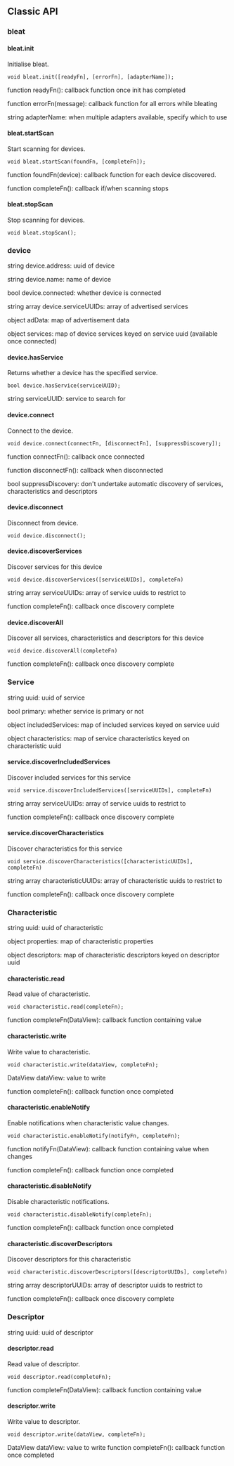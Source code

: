 ## Classic API

### bleat

#### bleat.init

Initialise bleat.

```
void bleat.init([readyFn], [errorFn], [adapterName]);
```

function readyFn(): callback function once init has completed

function errorFn(message): callback function for all errors while bleating

string adapterName: when multiple adapters available, specify which to use

#### bleat.startScan

Start scanning for devices.

```
void bleat.startScan(foundFn, [completeFn]);
```

function foundFn(device): callback function for each device discovered.

function completeFn(): callback if/when scanning stops

#### bleat.stopScan

Stop scanning for devices.

```
void bleat.stopScan();
```

### device

string device.address: uuid of device

string device.name: name of device

bool device.connected: whether device is connected

string array device.serviceUUIDs: array of advertised services

object adData: map of advertisement data

object services: map of device services keyed on service uuid (available once connected)

#### device.hasService

Returns whether a device has the specified service.

```
bool device.hasService(serviceUUID);
```

string serviceUUID: service to search for

#### device.connect

Connect to the device.

```
void device.connect(connectFn, [disconnectFn], [suppressDiscovery]);
```

function connectFn(): callback once connected

function disconnectFn(): callback when disconnected

bool suppressDiscovery: don't undertake automatic discovery of services, characteristics and descriptors

#### device.disconnect

Disconnect from device.

```
void device.disconnect();
```

#### device.discoverServices

Discover services for this device

```
void device.discoverServices([serviceUUIDs], completeFn)
```

string array serviceUUIDs: array of service uuids to restrict to

function completeFn(): callback once discovery complete

#### device.discoverAll

Discover all services, characteristics and descriptors for this device

```
void device.discoverAll(completeFn)
```

function completeFn(): callback once discovery complete

### Service

string uuid: uuid of service

bool primary: whether service is primary or not

object includedServices: map of included services keyed on service uuid

object characteristics: map of service characteristics keyed on characteristic uuid

#### service.discoverIncludedServices

Discover included services for this service

```
void service.discoverIncludedServices([serviceUUIDs], completeFn)
```

string array serviceUUIDs: array of service uuids to restrict to

function completeFn(): callback once discovery complete

#### service.discoverCharacteristics

Discover characteristics for this service

```
void service.discoverCharacteristics([characteristicUUIDs], completeFn)
```

string array characteristicUUIDs: array of characteristic uuids to restrict to

function completeFn(): callback once discovery complete

### Characteristic

string uuid: uuid of characteristic

object properties: map of characteristic properties

object descriptors: map of characteristic descriptors keyed on descriptor uuid

#### characteristic.read

Read value of characteristic.

```
void characteristic.read(completeFn);
```

function completeFn(DataView): callback function containing value

#### characteristic.write

Write value to characteristic.

```
void characteristic.write(dataView, completeFn);
```

DataView dataView: value to write

function completeFn(): callback function once completed

#### characteristic.enableNotify

Enable notifications when characteristic value changes.

```
void characteristic.enableNotify(notifyFn, completeFn);
```

function notifyFn(DataView): callback function containing value when changes

function completeFn(): callback function once completed

#### characteristic.disableNotify

Disable characteristic notifications.

```
void characteristic.disableNotify(completeFn);
```

function completeFn(): callback function once completed

#### characteristic.discoverDescriptors

Discover descriptors for this characteristic

```
void characteristic.discoverDescriptors([descriptorUUIDs], completeFn)
```

string array descriptorUUIDs: array of descriptor uuids to restrict to

function completeFn(): callback once discovery complete

### Descriptor

string uuid: uuid of descriptor

#### descriptor.read

Read value of descriptor.

```
void descriptor.read(completeFn);
```

function completeFn(DataView): callback function containing value

#### descriptor.write

Write value to descriptor.

```
void descriptor.write(dataView, completeFn);
```

DataView dataView: value to write
function completeFn(): callback function once completed